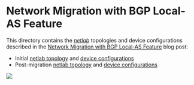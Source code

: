 # Network Migration with BGP Local-AS Feature

This directory contains the _[netlab](https://netlab.tools/)_ topologies and device configurations described in the [Network Migration with BGP Local-AS Feature](https://blog.ipspace.net/2009/03/bgp-local-as-feature-basics/) blog post:

* Initial [netlab topology](topology.yml) and [device configurations](initial)
* Post-migration [netlab topology](migrated.yml) and [device configurations](migrated)

![](https://blog.ipspace.net/2009/03/localas-initial.png)